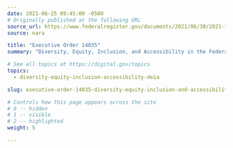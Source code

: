 ```yaml
---
date: 2021-06-25 09:45:00 -0500
# Originally published at the following URL
source_url: https://www.federalregister.gov/documents/2021/06/30/2021-14127/diversity-equity-inclusion-and-accessibility-in-the-federal-workforce
source: nara

title: "Executive Order 14035"
summary: "Diversity, Equity, Inclusion, and Accessibility in the Federal Workforce"

# See all topics at https://digital.gov/topics
topics:
  - diversity-equity-inclusion-accessibility-deia

slug: executive-order-14035-diversity-equity-inclusion-and-accessibility-in-the-federal-workforce

# Controls how this page appears across the site
# 0 -- hidden
# 1 -- visible
# 2 -- highlighted
weight: 5

---
```

